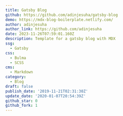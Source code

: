 ```yaml
---
title: Gatsby Blog
github: https://github.com/adinjesuha/gatsby-blog
demo: https://mdx-blog-boilerplate.netlify.com/
author: adinjesuha
author_link: https://github.com/adinjesuha
date: 2023-11-26T07:59:01.160Z
description: Template for a gatsby blog with MDX
ssg:
  - Gatsby
css:
  - Bulma
  - SCSS
cms:
  - Markdown
category:
  - Blog
draft: false
publish_date: '2019-11-21T02:31:30Z'
update_date: '2020-01-07T20:54:39Z'
github_star: 0
github_fork: 1
---
```


